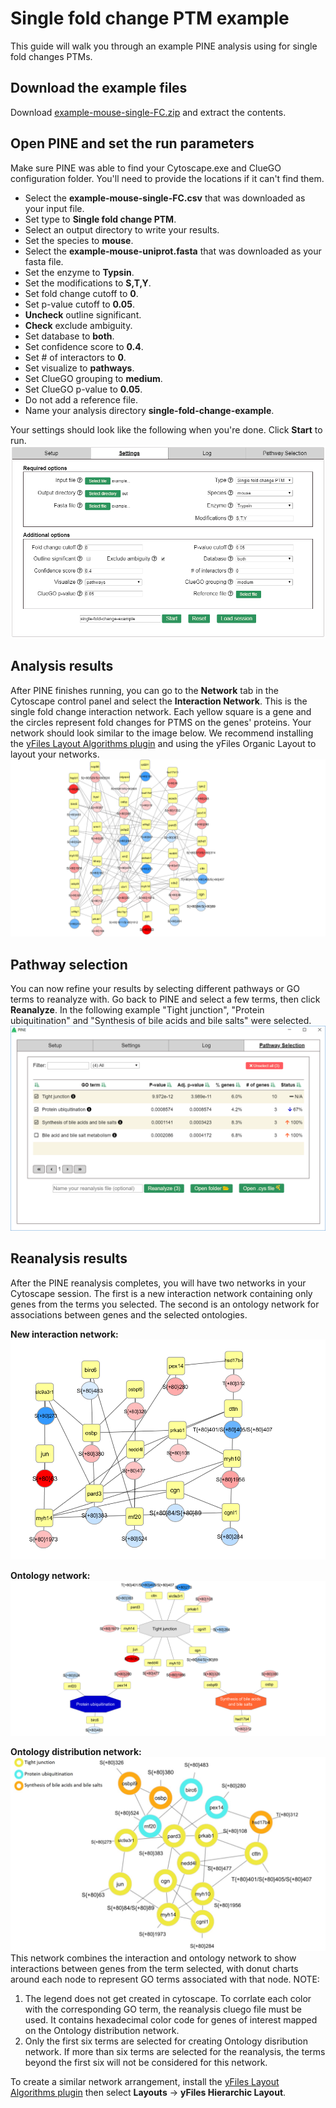 # Single fold change PTM example
This guide will walk you through an example PINE analysis using for single fold changes PTMs.

## Download the example files
Download [example-mouse-single-FC.zip](https://raw.githubusercontent.com/csmc-vaneykjlab/pine/master/examples/single%20fold%20change%20PTM/files/example-mouse-single-FC.zip) and extract the contents.

## Open PINE and set the run parameters
Make sure PINE was able to find your Cytoscape.exe and ClueGO configuration folder.  You'll need to provide the locations if it can't find them.
- Select the **example-mouse-single-FC.csv** that was downloaded as your input file.
- Set type to **Single fold change PTM**.
- Select an output directory to write your results.
- Set the species to **mouse**.
- Select the **example-mouse-uniprot.fasta** that was downloaded as your fasta file.
- Set the enzyme to **Typsin**.
- Set the modifications to **S,T,Y**.
- Set fold change cutoff to **0**.
- Set p-value cutoff to **0.05**.
- **Uncheck** outline significant.
- **Check** exclude ambiguity.
- Set database to **both**.
- Set confidence score to **0.4**.
- Set # of interactors to **0**.
- Set visualize to **pathways**.
- Set ClueGO grouping to **medium**.
- Set ClueGO p-value to **0.05**.
- Do not add a reference file.
- Name your analysis directory **single-fold-change-example**.

Your settings should look like the following when you're done.  Click **Start** to run.
![settings](images/settings.png)

## Analysis results
After PINE finishes running, you can go to the **Network** tab in the Cytoscape control panel and select the **Interaction Network**.  This is the single fold change interaction network.  Each yellow square is a gene and the circles represent fold changes for PTMS on the genes' proteins.  Your network should look similar to the image below.  We recommend installing the [yFiles Layout Algorithms plugin](http://apps.cytoscape.org/apps/yfileslayoutalgorithms) and using the yFiles Organic Layout to layout your networks.
![results 1](images/InteractionNetwork.png)

## Pathway selection
You can now refine your results by selecting different pathways or GO terms to reanalyze with.  Go back to PINE and select a few terms, then click **Reanalyze**.  In the following example "Tight junction", "Protein ubiquitination" and "Synthesis of bile acids and bile salts"  were selected.
![pathway selection](images/pathway-selection.png)

## Reanalysis results
After the PINE reanalysis completes, you will have two networks in your Cytoscape session.  The first is a new interaction network containing only genes from the terms you selected.  The second is an ontology network for associations between genes and the selected ontologies.

**New interaction network:**  
![results 2](images/ReanalysisInteractionNetwork.png)

**Ontology network:**  
![results 3](images/OntologyNetwork.png)

**Ontology distribution network:**  
![distribution](images/Ontology-Distribution-Network.jpg)
This network combines the interaction and ontology network to show interactions between genes from the term selected, with donut charts around each node to represent GO terms associated with that node. 
NOTE:
1) The legend does not get created in cytoscape. To corrlate each color with the corresponding GO term, the reanalysis cluego file must be used. It contains hexadecimal color code for genes of interest mapped on the Ontology distribution network.
2) Only the first six terms are selected for creating Ontology disribution network. If more than six terms are selected for the reanalysis, the terms beyond the first six will not be considered for this network.

To create a similar network arrangement, install the [yFiles Layout Algorithms plugin](http://apps.cytoscape.org/apps/yfileslayoutalgorithms) then select **Layouts** -> **yFiles Hierarchic Layout**.

